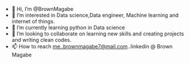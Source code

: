 - 👋 Hi, I’m @BrownMagabe
- 👀 I’m interested in Data science,Data engineer, Machine learning and internet of things.
- 🌱 I’m currently learning python in Data science
- 💞️ I’m looking to collaborate on learning new skills and creating projects and writing clean codes.
- 📫 How to reach me..brownmagabe7@mail.com..linkedin @ Brown Magabe

<!---
BrownMagabe/BrownMagabe is a ✨ special ✨ repository because its `README.md` (this file) appears on your GitHub profile.
You can click the Preview link to take a look at your changes.
--->
